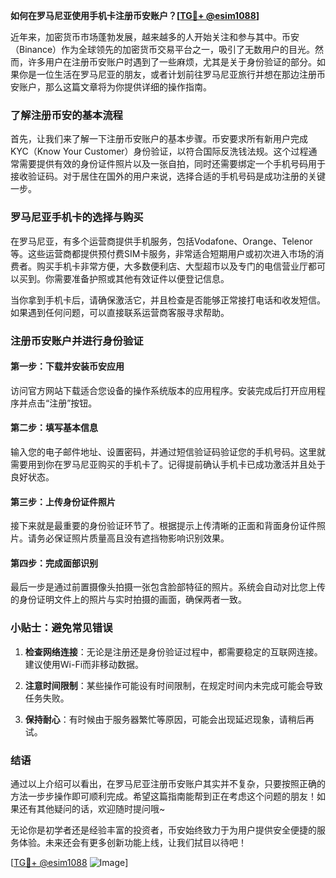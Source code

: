 **如何在罗马尼亚使用手机卡注册币安账户？[[TG💪+ @esim1088](https://t.me/s/esim1088)]**

近年来，加密货币市场蓬勃发展，越来越多的人开始关注和参与其中。币安（Binance）作为全球领先的加密货币交易平台之一，吸引了无数用户的目光。然而，许多用户在注册币安账户时遇到了一些麻烦，尤其是关于身份验证的部分。如果你是一位生活在罗马尼亚的朋友，或者计划前往罗马尼亚旅行并想在那边注册币安账户，那么这篇文章将为你提供详细的操作指南。

### 了解注册币安的基本流程

首先，让我们来了解一下注册币安账户的基本步骤。币安要求所有新用户完成KYC（Know Your Customer）身份验证，以符合国际反洗钱法规。这个过程通常需要提供有效的身份证件照片以及一张自拍，同时还需要绑定一个手机号码用于接收验证码。对于居住在国外的用户来说，选择合适的手机号码是成功注册的关键一步。

### 罗马尼亚手机卡的选择与购买

在罗马尼亚，有多个运营商提供手机服务，包括Vodafone、Orange、Telenor等。这些运营商都提供预付费SIM卡服务，非常适合短期用户或初次进入市场的消费者。购买手机卡非常方便，大多数便利店、大型超市以及专门的电信营业厅都可以买到。你需要准备护照或其他有效证件以便登记信息。

当你拿到手机卡后，请确保激活它，并且检查是否能够正常接打电话和收发短信。如果遇到任何问题，可以直接联系运营商客服寻求帮助。

### 注册币安账户并进行身份验证

#### 第一步：下载并安装币安应用

访问官方网站下载适合您设备的操作系统版本的应用程序。安装完成后打开应用程序并点击“注册”按钮。

#### 第二步：填写基本信息

输入您的电子邮件地址、设置密码，并通过短信验证码验证您的手机号码。这里就需要用到你在罗马尼亚购买的手机卡了。记得提前确认手机卡已成功激活并且处于良好状态。

#### 第三步：上传身份证件照片

接下来就是最重要的身份验证环节了。根据提示上传清晰的正面和背面身份证件照片。请务必保证照片质量高且没有遮挡物影响识别效果。

#### 第四步：完成面部识别

最后一步是通过前置摄像头拍摄一张包含脸部特征的照片。系统会自动对比您上传的身份证明文件上的照片与实时拍摄的画面，确保两者一致。

### 小贴士：避免常见错误

1. **检查网络连接**：无论是注册还是身份验证过程中，都需要稳定的互联网连接。建议使用Wi-Fi而非移动数据。
   
2. **注意时间限制**：某些操作可能设有时间限制，在规定时间内未完成可能会导致任务失败。

3. **保持耐心**：有时候由于服务器繁忙等原因，可能会出现延迟现象，请稍后再试。

### 结语

通过以上介绍可以看出，在罗马尼亚注册币安账户其实并不复杂，只要按照正确的方法一步步操作即可顺利完成。希望这篇指南能帮到正在考虑这个问题的朋友！如果还有其他疑问的话，欢迎随时提问哦~

无论你是初学者还是经验丰富的投资者，币安始终致力于为用户提供安全便捷的服务体验。未来还会有更多创新功能上线，让我们拭目以待吧！

[[TG💪+ @esim1088](https://t.me/s/esim1088) ![Image](https://i.postimg.cc/4NQfJmqS/Snipaste-2025-05-13-00-14-12.png)]
